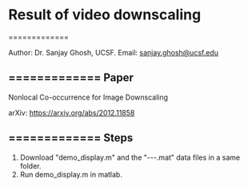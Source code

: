 # Result of video downscaling
=============

Author: Dr. Sanjay Ghosh, UCSF.
        Email: sanjay.ghosh@ucsf.edu

=============
Paper
-----
Nonlocal Co-occurrence for Image Downscaling

arXiv: https://arxiv.org/abs/2012.11858

=============
Steps
----

1. Download "demo_display.m" and the "---.mat" data files in a same folder.
2. Run demo_display.m in matlab.


